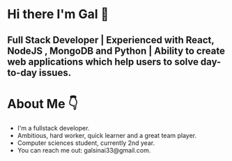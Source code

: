 <h1><b> Hi there I'm Gal 👋</b></h1>

<h2>Full Stack Developer | Experienced with React, NodeJS , MongoDB and Python | Ability to create web applications which help users to solve day-to-day issues.</h2>

<h1>About Me 👇</h1>
<ul>
  <li>I'm a fullstack developer.</li>
  <li>Ambitious, hard worker, quick learner and a great team player.</li>
  <li>Computer sciences student, currently 2nd year.</li>
  <li>You can reach me out: <a type='mail'>galsinai33@gmail.com</a>. </li>
</ul>
